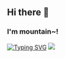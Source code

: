 ## Hi there 👋
### I'm mountain~!
<a href="https://git.io/typing-svg"><img src="https://readme-typing-svg.demolab.com?font=Fira+Code&pause=1000&color=D260F7&width=435&lines=Python+Backend+Developer" alt="Typing SVG" /></a>
<img src="https://img.shields.io/badge/Python-3776AB?style=plastic&logo=Python&logoColor=white">
